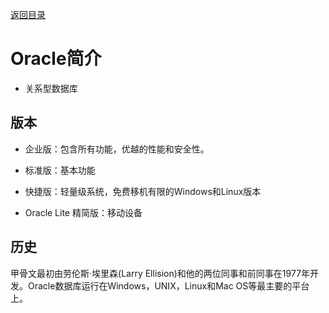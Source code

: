 [返回目录](/README.md)

# Oracle简介

* 关系型数据库

## 版本

* 企业版：包含所有功能，优越的性能和安全性。

* 标准版：基本功能

* 快捷版：轻量级系统，免费移机有限的Windows和Linux版本

* Oracle Lite 精简版：移动设备

## 历史

甲骨文最初由劳伦斯·埃里森\(Larry Ellision\)和他的两位同事和前同事在1977年开发。Oracle数据库运行在Windows，UNIX，Linux和Mac OS等最主要的平台上。



  


